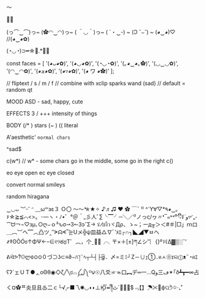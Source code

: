 
～

🦖🦕


(っ⌒‿⌒)っ~
(✿◠‿◠)っ~
( ＾◡＾)っ~
( ´・‿-) ~
(Ɔ ˘⌣˘) ~
(◕‿◕)♡
//(◕‿◕✿)

(◔◡◔)⊃━☆ﾟ.*･｡

const faces = [ '(◕ᴗ◕✿)', '(◕◡◕✿)', '(◔◡◔✿)', '(｡◕‿◕｡✿)', '(◡‿◡✿)', '(◠‿◠✿)', '(◕ܫ◕✿)', '(◕▿◕✿)', '(◕ ワ ◕✿)' ];

// fliptext / s / m / f 
// combine with xclip
sparks
wand
(sad) // default = random
qt

MOOD
ASD - sad, happy, cute

EFFECTS
3 / +++ intensity of things

BODY
(/* ) stars
(~ ) 
(( literal

A'aesthetic'
`normal chars`

^sad$

c(w*) // w* - some chars go in the middle, some go in the right
c()

eo eye open
ec eye closed

convert normal smileys

random hiragana

‿◡ᴗ
︶ᵕ˘
ᵔ
﹏ω꒳ɜε３
Ｏ〇
〜～́̀
✯★✧
♪♬♫
❤
✿
￣¯
⁽⁾
^´Y∀▽*٩◕‿｡۶☆≧≦⌒<>。･―ヽ・ﾉ•゛°＠＾_彡人ﾟ∑╰▔╯─＼／⁽⁾ノっς/ヮ〃❛‾๑˃˂ﻭ˙꒦ິີ˖◝⁰▿◜„֊⁀ᗢ￢¬♡зμ､○ღ⌣ｏ³ԅσ⇀3↼ЗɔˆΣ→ゞ⁄ಡงืวヾДρ、ゝ~；ーд╥＞＜#＃|□」ｍロ＿︹︺ヘ﹌︿凸ツ‸‶ᗒᗣᗕ՞눈Uメ╬ψ皿益△∇ﾞ‵ﾒﾛ┌∩┐◣◢▼ㅂへ҂‡ʘÒÓಠ↑ΦΨ←ｰ∈୧୨ఠಥТ゜︵，个ˍつ̩╭╮〒×＋[±]ཀ∠シ″︴{}º〣Δ▓▒░ˇ‘　ᕕᐛᕗ?ิ◎ლ٥⊙౦０づ⊃ʖ⊂≡∂−ﾊ་།¨ﾍ┬┴┤├͜͡φ．〆=ミﾐ┘Z－∪ｪ①‥ฅㅅ❀ɪଲⓛᴥ˵◔ตｴʕʔˋェＵＴ●ᆺоΘθ◉◇ζ╱╲ರ⌓༼ل͟༽ᴼ౪☉八爻☞☜口︻デ═一…Qو三ڡ✴｢ð┻┳━∞占く¤✿ᄑ炎旦且♨二ｃ└√¸⌐■乁✺◟◞◖◗⊥Ю̯͠≖༎ຶٹˊ尸̲̅$﹃【】☂✂⋃фଘ੭ੈ✩‧₊˚

